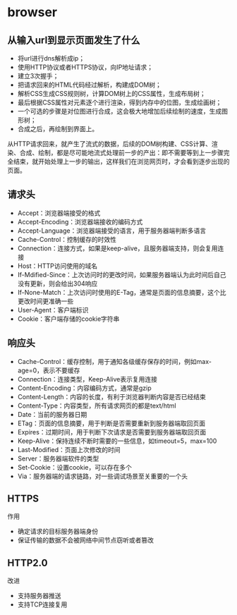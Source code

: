 # browser
## 从输入url到显示页面发生了什么

- 将url进行dns解析成ip；
- 使用HTTP协议或者HTTPS协议，向IP地址请求；
- 建立3次握手；
- 把请求回来的HTML代码经过解析，构建成DOM树；
- 解析CSS生成CSS规则树，计算DOM树上的CSS属性，生成布局树；
- 最后根据CSS属性对元素逐个进行渲染，得到内存中的位图，生成绘画树；
- 一个可选的步骤是对位图进行合成，这会极大地增加后续绘制的速度，生成图形树；
- 合成之后，再绘制到界面上。  

从HTTP请求回来，就产生了流式的数据，后续的DOM树构建、CSS计算、渲染、合成、绘制，都是尽可能地流式处理前一步的产出：即不需要等到上一步骤完全结束，就开始处理上一步的输出，这样我们在浏览网页时，才会看到逐步出现的页面。
## 请求头

- Accept：浏览器端接受的格式
- Accept-Encoding：浏览器端接收的编码方式
- Accept-Language：浏览器端接受的语言，用于服务器端判断多语言
- Cache-Control：控制缓存的时效性
- Connection：连接方式，如果是keep-alive，且服务器端支持，则会复用连接
- Host：HTTP访问使用的域名
- If-Mdified-Since：上次访问时的更改时间，如果服务器端认为此时间后自己没有更新，则会给出304响应
- If-None-Match：上次访问时使用的E-Tag，通常是页面的信息摘要，这个比更改时间更准确一些
- User-Agent：客户端标识
- Cookie：客户端存储的cookie字符串
## 响应头

- Cache-Control：缓存控制，用于通知各级缓存保存的时间，例如max-age=0，表示不要缓存
- Connection：连接类型，Keep-Alive表示复用连接
- Content-Encoding：内容编码方式，通常是gzip
- Content-Length：内容的长度，有利于浏览器判断内容是否已经结束
- Content-Type：内容类型，所有请求网页的都是text/html
- Date：当前的服务器日期
- ETag：页面的信息摘要，用于判断是否需要重新到服务器端取回页面
- Expires：过期时间，用于判断下次请求是否需要到服务器端取回页面
- Keep-Alive：保持连续不断时需要的一些信息，如timeout=5，max=100
- Last-Modified：页面上次修改的时间
- Server：服务器端软件的类型
- Set-Cookie：设置cookie，可以存在多个
- Via：服务器端的请求链路，对一些调试场景至关重要的一个头
## HTTPS

作用

- 确定请求的目标服务器端身份
- 保证传输的数据不会被网络中间节点窃听或者篡改

## HTTP2.0

改进

- 支持服务器推送
- 支持TCP连接复用
	
